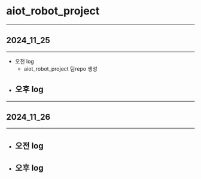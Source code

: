 # aiot_robot_project

---

## 2024_11_25

---

- 오전 log
  - aiot_robot_project 팀repo 생성
- 오후 log
  - 

---

## 2024_11_26

---

- 오전 log
  - 
- 오후 log
  - 
